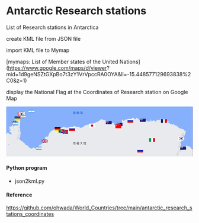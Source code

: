 Antarctic Research stations
===============

List of Research stations in Antarctica 

create KML file from JSON file

import KML file to Mymap

[mymaps: List of Member states of the United Nations](https://www.google.com/maps/d/viewer?
mid=1d9geNSZtGXpBo7t3zY1VrVpccRA0OYA&ll=-15.448577129693838%2C0&z=1)

display the National Flag at the Coordinates of Research station  on Google Map

![antarctic research stations](https://github.com/ohwada/World_Countries/blob/main/national_flags_gmap/antarctic_research_stations/screenshots/antarctic_research_stations.png)

#### Python program
- json2kml.py

#### Reference
https://github.com/ohwada/World_Countries/tree/main/antarctic_research_stations_coordinates
